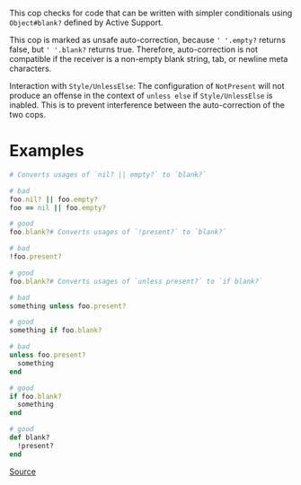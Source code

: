 
This cop checks for code that can be written with simpler conditionals
using `Object#blank?` defined by Active Support.

This cop is marked as unsafe auto-correction, because `' '.empty?` returns false,
but `' '.blank?` returns true. Therefore, auto-correction is not compatible
if the receiver is a non-empty blank string, tab, or newline meta characters.

Interaction with `Style/UnlessElse`:
The configuration of `NotPresent` will not produce an offense in the
context of `unless else` if `Style/UnlessElse` is inabled. This is
to prevent interference between the auto-correction of the two cops.

# Examples

```ruby
# Converts usages of `nil? || empty?` to `blank?`

# bad
foo.nil? || foo.empty?
foo == nil || foo.empty?

# good
foo.blank?# Converts usages of `!present?` to `blank?`

# bad
!foo.present?

# good
foo.blank?# Converts usages of `unless present?` to `if blank?`

# bad
something unless foo.present?

# good
something if foo.blank?

# bad
unless foo.present?
  something
end

# good
if foo.blank?
  something
end

# good
def blank?
  !present?
end
```

[Source](http://www.rubydoc.info/gems/rubocop/RuboCop/Cop/Rails/Blank)